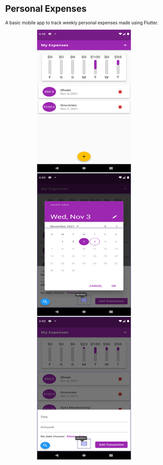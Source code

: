 # Personal Expenses
A basic mobile app to track weekly personal expenses made using Flutter.

<p align="center">
  <img src="/screenshots/1.png" width="300" height="455">
  <img src="/screenshots/2.png" width="300" height="455">
  <img src="/screenshots/3.png" width="300" height="455">
</p>


